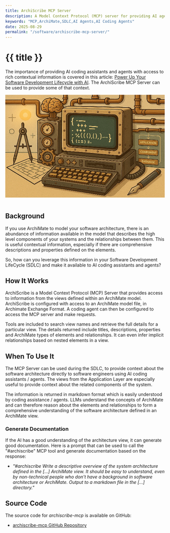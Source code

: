 ```yaml
---
title: ArchiScribe MCP Server
description: A Model Context Protocol (MCP) server for providing AI agents with access to information in an ArchiMate model.
keywords: "MCP,ArchiMate,SDLC,AI Agents,AI Coding Agents"
date: 2025-08-29
permalink: "/software/archiscribe-mcp-server/"
---
```


# {{ title }} 

The importance of providing AI coding assistants and agents with access to rich contextual information is covered in this article: [Power Up Your Software Development Lifecycle with AI](/software/power-up-your-sdlc-with-ai/). The ArchiScribe MCP Server can be used to provide some of that context.

<img src="/content-software/images/archiscribe.webp" alt="ArchiScribe MCP" class="article-image-primary" style="max-width: 100%; margin-bottom: 1em; float:none; padding:0;" />

<div id="toc" class="table-of-contents"></div>

## Background

If you use ArchiMate to model your software architecture, there is an abundance of information available in the model that describes the high level components of your systems and the relationships between them. This is useful contextual information, especially if there are comprehensive descriptions and properties defined on the elements. 

So, how can you leverage this information in your Software Development LifeCycle (SDLC) and make it available to AI coding assistants and agents?

## How It Works
ArchiScribe is a Model Context Protocol (MCP) Server that provides access to information from the views defined within an ArchiMate model. ArchiScribe is configured with access to an ArchiMate model file, in Archimate Exchange Format. A coding agent can then be configured to access the MCP server and make requests.

Tools are included to search view names and retrieve the full details for a particular view. The details returned include titles, descriptions, properties and ArchiMate types of elements and relationships. It can even infer implicit relationships based on nested elements in a view.

## When To Use It
The MCP Server can be used during the SDLC, to provide context about the software architecture directly to software engineers using AI coding assistants / agents. The views from the Application Layer are especially useful to provide context about the related components of the system. 

The information is returned in markdown format which is easily understood by coding assistance / agents. LLMs understand the concepts of ArchiMate and can therefore reason about the elements and relationships to form a comprehensive understanding of the software architecture defined in an ArchiMate view.

### Generate Documentation
If the AI has a good understanding of the architecture view, it can generate good documentation. Here is a prompt that can be used to call the "#archiscribe" MCP tool and generate documentation based on the response:

* *"#archiscribe Write a descriptive overview of the system architecture defined in the \[...\] ArchiMate view. It should be easy to understand, even by non-technical people who don't have a background in software architecture or ArchiMate. Output to a markdown file in the \[...\] directory."*

## Source Code

The source code for *archiscribe-mcp* is available on GitHub:

- [archiscribe-mcp GitHub Repository](https://github.com/dclnbrght/archiscribe-mcp)

<div id="comments" class="comments"></div>